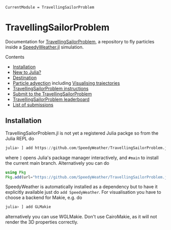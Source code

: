 ```@meta
CurrentModule = TravellingSailorProblem
```

# TravellingSailorProblem

Documentation for [TravellingSailorProblem](https://github.com/SpeedyWeather/TravellingSailorProblem.jl),
a repository to fly particles inside a
[SpeedyWeather.jl](https://github.com/SpeedyWeather/SpeedyWeather.jl) simulation.

Contents

- [Installation](@ref)
- [New to Julia?](@ref)
- [Destination](@ref)
- [Particle advection](@ref) including [Visualising trajectories](@ref)
- [TravellingSailorProblem instructions](@ref)
- [Submit to the TravellingSailorProblem](@ref)
- [TravellingSailorProblem leaderboard](@ref)
- [List of submissions](@ref)

## Installation

TravellingSailorProblem.jl is not yet a registered Julia packge so from the Julia REPL do

```julia
julia> ] add https://github.com/SpeedyWeather/TravellingSailorProblem.jl#main
```

where `]` opens Julia's package manager interactively, and `#main` to install the current main branch.
Alternatively you can do

```julia
using Pkg
Pkg.add(url="https://github.com/SpeedyWeather/TravellingSailorProblem.jl", rev="main")
```

SpeedyWeather is automatically installed as a dependency but to have it explicitly available just
do `add SpeedyWeather`. For visualisation you have to choose a backend for Makie, e.g. do

```julia
julia> ] add GLMakie
```

alternatively you can use WGLMakie.  Don't use CairoMakie, as it will not render the 3D properties correctly.

